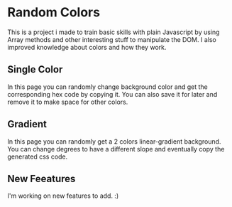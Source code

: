 # Random Colors

This is a project i made to train basic skills with plain Javascript by using Array methods and other interesting stuff to manipulate the DOM.
I also improved knowledge about colors and how they work.

## Single Color

In this page you can randomly change background color and get the corresponding hex code by copying it. 
You can also save it for later and remove it to make space for other colors.

## Gradient

In this page you can randomly get a 2 colors linear-gradient background.
You can change degrees to have a different slope and eventually copy the generated css code.

## New Feeatures

I'm working on new features to add. :)
